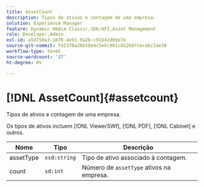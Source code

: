```yaml
---
title: AssetCount
description: Tipos de ativos e contagem de uma empresa.
solution: Experience Manager
feature: Dynamic Media Classic,SDK/API,Asset Management
role: Developer,Admin
exl-id: a5d750a3-1b76-4e91-9a2b-c91b41d0de7e
source-git-commit: f42378a20b58e4c5ebc961c6526d7cecabc2ae38
workflow-type: tm+mt
source-wordcount: '37'
ht-degree: 0%

---
```


# [!DNL AssetCount]{#assetcount}

Tipos de ativos e contagem de uma empresa.

Os tipos de ativos incluem [!DNL ViewerSWf], [!DNL PDF], [!DNL Cabinet] e outros.

| Nome | Tipo | Descrição |
|---|---|---|
| assetType | `xsd:string` | Tipo de ativo associado à contagem. |
| count | `sd:int` | Número de `assetType` ativos na empresa. |
